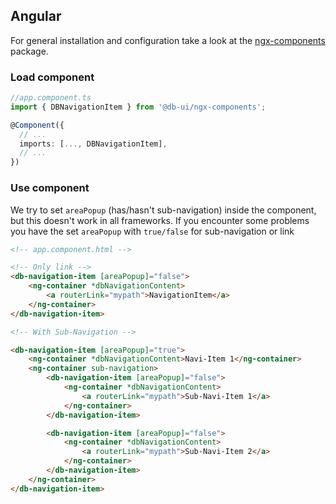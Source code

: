 ## Angular

For general installation and configuration take a look at the [ngx-components](https://www.npmjs.com/package/@db-ui/ngx-components) package.

### Load component

```ts app.component.ts
//app.component.ts
import { DBNavigationItem } from '@db-ui/ngx-components';

@Component({
  // ...
  imports: [..., DBNavigationItem],
  // ...
})

```

### Use component

We try to set `areaPopup` (has/hasn't sub-navigation) inside the component, but this doesn't work in all frameworks. If you encounter some problems you have the set `areaPopup` with `true/false` for sub-navigation or link

```html app.component.html
<!-- app.component.html -->

<!-- Only link -->
<db-navigation-item [areaPopup]="false">
	<ng-container *dbNavigationContent>
		<a routerLink="mypath">NavigationItem</a>
	</ng-container>
</db-navigation-item>

<!-- With Sub-Navigation -->

<db-navigation-item [areaPopup]="true">
	<ng-container *dbNavigationContent>Navi-Item 1</ng-container>
	<ng-container sub-navigation>
		<db-navigation-item [areaPopup]="false">
			<ng-container *dbNavigationContent>
				<a routerLink="mypath">Sub-Navi-Item 1</a>
			</ng-container>
		</db-navigation-item>

		<db-navigation-item [areaPopup]="false">
			<ng-container *dbNavigationContent>
				<a routerLink="mypath">Sub-Navi-Item 2</a>
			</ng-container>
		</db-navigation-item>
	</ng-container>
</db-navigation-item>
```
